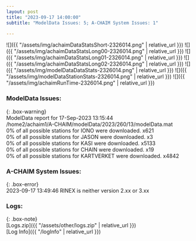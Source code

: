 ```yaml
---
layout: post
title: "2023-09-17 14:00:00"
subtitle: "ModelData Issues: 5; A-CHAIM System Issues: 1"

---
```


![]({{ "/assets/img/achaimDataStatsShort-2326014.png" | relative_url }})
![]({{ "/assets/img/achaimDataStatsLong00-2326014.png" | relative_url }})
![]({{ "/assets/img/achaimDataStatsLong01-2326014.png" | relative_url }})
![]({{ "/assets/img/achaimDataStatsLong02-2326014.png" | relative_url }})
![]({{ "/assets/img/modelDataDataStats-2326014.png" | relative_url }})
![]({{ "/assets/img/modelDataStationStats-2326014.png" | relative_url }})
![]({{ "/assets/img/achaimRunTime-2326014.png" | relative_url }})


### ModelData Issues:  
  
{: .box-warning}  
 ModelData report for 17-Sep-2023 13:15:44   
 /home2/achaim1/A-CHAIM/modelData/2023/260/13/modelData.mat   
 0% of all possible stations for IONO were downloaded. x621   
 0% of all possible stations for JASON were downloaded. x3   
 0% of all possible stations for KASI were downloaded. x5133   
 0% of all possible stations for CHAIN were downloaded. x19   
 0% of all possible stations for KARTVERKET were downloaded. x4842   
  
### A-CHAIM System Issues:  
  
{: .box-error}  
2023-09-17 13:49:46 RINEX is neither version 2.xx or 3.xx  

### Logs:  
  
{: .box-note}  
[Logs.zip]({{ "/assets/other/logs.zip" | relative_url }})  
[Log Info]({{ "/logInfo" | relative_url }})  
